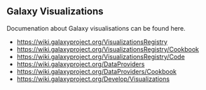 Galaxy Visualizations
---------------------

Documenation about Galaxy visualisations can be found here.

* https://wiki.galaxyproject.org/VisualizationsRegistry
* https://wiki.galaxyproject.org/VisualizationsRegistry/Cookbook
* https://wiki.galaxyproject.org/VisualizationsRegistry/Code
* https://wiki.galaxyproject.org/DataProviders
* https://wiki.galaxyproject.org/DataProviders/Cookbook
* https://wiki.galaxyproject.org/Develop/Visualizations
